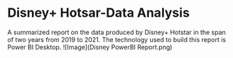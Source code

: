 # Disney+ Hotsar-Data Analysis
A summarized report on the data produced by Disney+ Hotstar in the span of two years from 2019 to 2021.
The technology used to build this report is Power BI Desktop.
![Image](Disney PowerBI Report.png)
